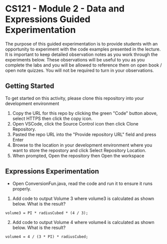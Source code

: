 # CS121 - Module 2 - Data and Expressions Guided Experimentation
The purpose of this guided experimentation is to provide students with an opportunity to experiment with the code examples presented in the lecture. It is important to keep detailed observation notes as you work through the experiments below. These observations will be useful to you as you complete the labs and you will be allowed to reference them on open book / open note quizzes. You will not be required to turn in your observations.
## Getting Started
To get started on this activity, please clone this repository into your development environment
1. Copy the URL for this repo by clicking the green "Code" button above, select HTTPS then click the copy icon.
2. Open VSCode, click the Source Control icon then click Clone Repository.
3. Pasted the repo URL into the "Provide repository URL" field and press Enter
4. Browse to the location in your development environment where you want to store the repostory and click Select Repository Location.
5. When prompted, Open the repository then Open the workspace

## Expressions Experimentation
- Open ConversionFun.java, read the code and run it to ensure it runs properly.
 1. Add code to output Volume 3 where volume3 is calculated as shown below. What is the result?
```
volume3 = PI * radiusCubed * (4 / 3);
```
 2. Add code to output Volume 4 where volume4 is calculated as shown below. What is the result?
```
volume4 = 4 / (3 * PI) * radiusCubed;
```
